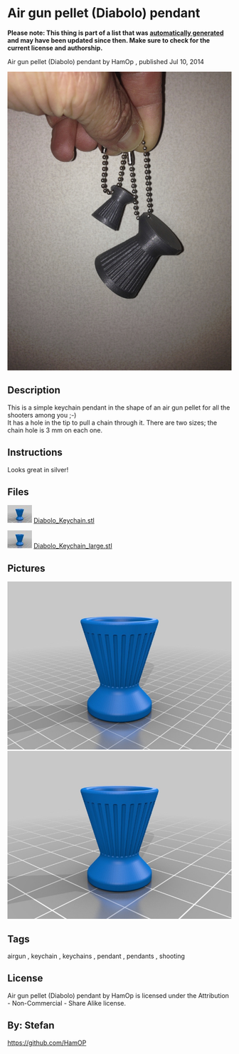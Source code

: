 Air gun pellet (Diabolo) pendant
===============
**Please note: This thing is part of a list that was [automatically generated](https://github.com/carlosgs/export-things) and may have been updated since then. Make sure to check for the current license and authorship.**  

Air gun pellet (Diabolo) pendant  by HamOp , published Jul 10, 2014

![Image](img/IMG_3233_display_large.jpg)

Description
--------
This is a simple keychain pendant in the shape of an air gun pellet for all the shooters among you ;-)  <br />
It has a hole in the tip to pull a chain through it. There are two sizes; the chain hole is 3 mm on each one.

Instructions
--------
Looks great in silver!

Files
--------
[![Image](img/Diabolo_Keychain_preview_tinycard.jpg)](Diabolo_Keychain.stl)
 [ Diabolo_Keychain.stl](Diabolo_Keychain.stl)  

[![Image](img/Diabolo_Keychain_large_preview_tinycard.jpg)](Diabolo_Keychain_large.stl)
 [ Diabolo_Keychain_large.stl](Diabolo_Keychain_large.stl)  



Pictures
--------
![Image](img/Diabolo_Keychain_large_display_large.jpg)
![Image](img/Diabolo_Keychain_display_large.jpg)


Tags
--------
airgun , keychain , keychains , pendant , pendants , shooting  

  

License
--------
Air gun pellet (Diabolo) pendant by HamOp is licensed under the Attribution - Non-Commercial - Share Alike license.  



By: Stefan
--------
<https://github.com/HamOP>